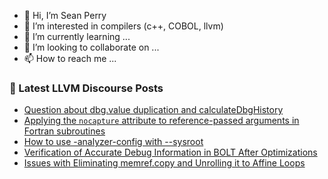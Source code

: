 - 👋 Hi, I’m Sean Perry
- 👀 I’m interested in compilers (c++, COBOL, llvm)
- 🌱 I’m currently learning ...
- 💞️ I’m looking to collaborate on ...
- 📫 How to reach me ...

<!---
s66perry/s66perry is a ✨ special ✨ repository because its `README.md` (this file) appears on your GitHub profile.
You can click the Preview link to take a look at your changes.
--->
### 📕 Latest LLVM Discourse Posts

<!-- DISCOURSE-LLVM:START -->
- [Question about dbg.value duplication and calculateDbgHistory](https://discourse.llvm.org/t/question-about-dbg-value-duplication-and-calculatedbghistory/82382#post_2)
- [Applying the `nocapture` attribute to reference-passed arguments in Fortran subroutines](https://discourse.llvm.org/t/applying-the-nocapture-attribute-to-reference-passed-arguments-in-fortran-subroutines/81401#post_15)
- [How to use -analyzer-config with --sysroot](https://discourse.llvm.org/t/how-to-use-analyzer-config-with-sysroot/82394#post_1)
- [Verification of Accurate Debug Information in BOLT After Optimizations](https://discourse.llvm.org/t/verification-of-accurate-debug-information-in-bolt-after-optimizations/82391#post_1)
- [Issues with Eliminating memref.copy and Unrolling it to Affine Loops](https://discourse.llvm.org/t/issues-with-eliminating-memref-copy-and-unrolling-it-to-affine-loops/82390#post_1)
<!-- DISCOURSE-LLVM:END -->
